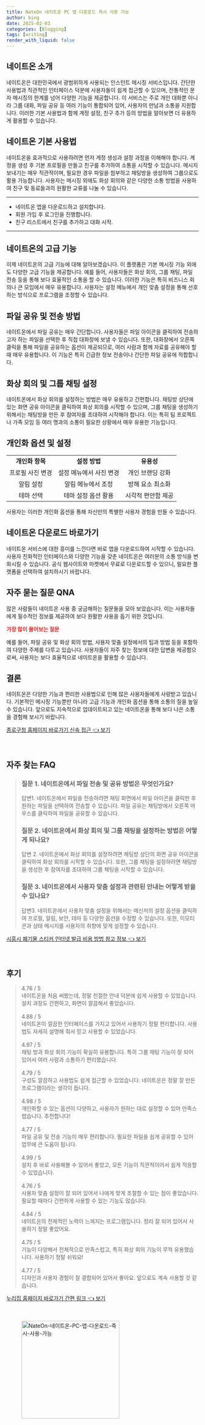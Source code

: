 ```yaml
---
title: NateOn 네이트온 PC 앱 다운로드 즉시 사용 가능
author: bing
date: 2025-02-03
categories: [Blogging]
tags: [writing]
render_with_liquid: false
---
```



<h2 id='네이트온_소개'>네이트온 소개</h2>

<p>네이트온은 대한민국에서 광범위하게 사용되는 인스턴트 메시징 서비스입니다. 간단한 사용법과 직관적인 인터페이스 덕분에 사용자들이 쉽게 접근할 수 있으며, 전통적인 문자 메시징의 한계를 넘어 다양한 기능을 제공합니다. 이 서비스는 주로 개인 대화뿐 아니라 그룹 대화, 파일 공유 등 여러 기능이 통합되어 있어, 사용자의 만남과 소통을 지원합니다. 이러한 기본 사용법과 함께 계정 설정, 친구 추가 등의 방법을 알아보면 더 유용하게 활용할 수 있습니다.</p>

<h2 id='기본_사용법'>네이트온 기본 사용법</h2>

<p>네이트온을 효과적으로 사용하려면 먼저 계정 생성과 설정 과정을 이해해야 합니다. 계정을 생성 후 기본 프로필을 만들고 친구를 추가하여 소통을 시작할 수 있습니다. 메시지 보내기는 매우 직관적이며, 필요한 경우 파일을 첨부하고 채팅방을 생성하여 그룹으로도 활용 가능합니다. 사용자는 메시징 외에도 화상 회의와 같은 다양한 소통 방법을 사용하여 친구 및 동료들과의 원활한 교류를 나눌 수 있습니다.</p>

<hr />

<ul>
    <li>네이트온 앱을 다운로드하고 설치합니다.</li>
    <li>회원 가입 후 로그인을 진행합니다.</li>
    <li>친구 리스트에서 친구를 추가하고 대화 시작.</li>
</ul>

<hr />

<h2 id='고급_기능'>네이트온의 고급 기능</h2>

<p>이제 네이트온의 고급 기능에 대해 알아보겠습니다. 이 플랫폼은 기본 메시징 기능 외에도 다양한 고급 기능을 제공합니다. 예를 들어, 사용자들은 화상 회의, 그룹 채팅, 파일 전송 등을 통해 보다 효율적인 소통을 할 수 있습니다. 이러한 기능은 특히 비즈니스 회의나 큰 모임에서 매우 유용합니다. 사용자는 설정 메뉴에서 개인 맞춤 설정을 통해 선호하는 방식으로 프로그램을 조정할 수 있습니다.</p>

<h2 id='파일_공유_및_전송'>파일 공유 및 전송 방법</h2>

<p>네이트온에서 파일 공유는 매우 간단합니다. 사용자들은 파일 아이콘을 클릭하여 전송하고자 하는 파일을 선택한 후 직접 대화창에 보낼 수 있습니다. 또한, 대화창에서 오른쪽 클릭을 통해 파일을 공유하는 옵션이 제공되므로, 여러 사람과 함께 자료를 공유해야 할 때 매우 유용합니다. 이 기능은 특히 긴급한 정보 전송이나 간단한 파일 공유에 적합합니다.</p>

<h2 id='화상_회의_및_그룹_채팅'>화상 회의 및 그룹 채팅 설정</h2>

<p>네이트온에서 화상 회의를 설정하는 방법은 매우 유용하고 간편합니다. 채팅방 상단에 있는 화면 공유 아이콘을 클릭하여 화상 회의를 시작할 수 있으며, 그룹 채팅을 생성하기 위해서는 채팅방을 만든 후 참여자를 초대하여 시작해야 합니다. 이는 특히 팀 프로젝트나 가족 모임 등 여러 명과의 소통이 필요한 상황에서 매우 유용한 기능입니다.</p>

<h2 id='개인화_옵션_및_설정'>개인화 옵션 및 설정</h2>

<table>
    <tr>
        <td style="text-align: center; height: 17px;"><b>개인화 항목</b></td>
        <td style="text-align: center; height: 17px;"><b>설정 방법</b></td>
        <td style="text-align: center; height: 17px;"><b>유용성</b></td>
    </tr>
    <tr>
        <td style="text-align: center; height: 17px;">프로필 사진 변경</td>
        <td style="text-align: center; height: 17px;">설정 메뉴에서 사진 변경</td>
        <td style="text-align: center; height: 17px;">개인 브랜딩 강화</td>
    </tr>
    <tr>
        <td style="text-align: center; height: 17px;">알림 설정</td>
        <td style="text-align: center; height: 17px;">알림 메뉴에서 조정</td>
        <td style="text-align: center; height: 17px;">방해 요소 최소화</td>
    </tr>
    <tr>
        <td style="text-align: center; height: 17px;">테마 선택</td>
        <td style="text-align: center; height: 17px;">테마 설정 옵션 활용</td>
        <td style="text-align: center; height: 17px;">시각적 편안함 제공</td>
    </tr>
</table>

<p>사용자는 이러한 개인화 옵션을 통해 자신만의 특별한 사용자 경험을 만들 수 있습니다.</p>

<h2 id='다운로드_링크'>네이트온 다운로드 바로가기</h2>

<p>네이트온 서비스에 대한 흥미를 느낀다면 바로 앱을 다운로드하여 시작할 수 있습니다. 사용자 친화적인 인터페이스와 다양한 기능을 갖춘 네이트온은 여러분의 소통 방식을 변화시킬 수 있습니다. 공식 웹사이트와 마켓에서 무료로 다운로드할 수 있으니, 필요한 플랫폼을 선택하여 설치하시기 바랍니다.</p>

<h2 id='자주_묻는_질문'>자주 묻는 질문 QNA</h2>

<p>많은 사람들이 네이트온 사용 중 궁금해하는 질문들을 모아 보았습니다. 이는 사용자들에게 필수적인 정보를 제공하여 보다 원활한 사용을 돕기 위한 것입니다.</p>

<p><b><span style="color: #ee2323;">가장 많이 물어보는 질문</span></b></p>

<p>예를 들어, 파일 공유 및 화상 회의 방법, 사용자 맞춤 설정에서의 팁과 방법 등을 포함하여 다양한 주제를 다루고 있습니다. 사용자들이 자주 찾는 정보에 대한 답변을 제공함으로써, 사용자는 보다 효율적으로 네이트온을 활용할 수 있습니다.</p>

<h2 id='결론'>결론</h2>

<p>네이트온은 다양한 기능과 편리한 사용법으로 인해 많은 사용자들에게 사랑받고 있습니다. 기본적인 메시징 기능뿐만 아니라 고급 기능과 개인화 옵션을 통해 소통의 질을 높일 수 있습니다. 앞으로도 지속적으로 업데이트되고 있는 네이트온을 통해 보다 나은 소통을 경험해 보시기 바랍니다.</p>


<p><a class="click-button" title="종로구청 홈페이지 바로가기 신속 접근" href="https://purplelist.github.io/posts/%EC%A2%85%EB%A1%9C%EA%B5%AC%EC%B2%AD-%ED%99%88%ED%8E%98%EC%9D%B4%EC%A7%80-%EB%B0%94%EB%A1%9C%EA%B0%80%EA%B8%B0-%EC%8B%A0%EC%86%8D-%EC%A0%91%EA%B7%BC/" rel="dofollow">종로구청 홈페이지 바로가기 신속 접근 👈 보기</a></p><br>
<h2 id='자주_찾는_FAQ'>자주 찾는 FAQ</h2>
<div itemscope="" itemtype="https://schema.org/FAQPage">
<blockquote>
<div itemscope="" itemprop="mainEntity" itemtype="https://schema.org/Question">
<h3 itemprop="name">질문 1. 네이트온에서 파일 전송 및 공유 방법은 무엇인가요?</h3>
<div itemscope="" itemprop="acceptedAnswer" itemtype="https://schema.org/Answer">
<span itemprop="text">
<p>답변1. 네이트온에서 파일을 전송하려면 채팅 화면에서 파일 아이콘을 클릭한 후 원하는 파일을 선택하여 전송할 수 있습니다. 파일 공유는 채팅방에서 오른쪽 마우스를 클릭하여 파일을 공유할 수 있습니다.</p>
</span>
</div>
</div>
<div itemscope="" itemprop="mainEntity" itemtype="https://schema.org/Question">
<h3 itemprop="name">질문 2. 네이트온에서 화상 회의 및 그룹 채팅을 설정하는 방법은 어떻게 되나요?</h3>
<div itemscope="" itemprop="acceptedAnswer" itemtype="https://schema.org/Answer">
<span itemprop="text">
<p>답변 2. 네이트온에서 화상 회의를 설정하려면 채팅방 상단의 화면 공유 아이콘을 클릭하여 화상 회의를 시작할 수 있습니다. 또한, 그룹 채팅을 설정하려면 채팅방을 생성한 후 참여자를 초대하여 그룹 채팅을 시작할 수 있습니다.</p>
</span>
</div>
</div>
<div itemscope="" itemprop="mainEntity" itemtype="https://schema.org/Question">
<h3 itemprop="name">질문 3. 네이트온에서 사용자 맞춤 설정과 관련된 안내는 어떻게 받을 수 있나요?</h3>
<div itemscope="" itemprop="acceptedAnswer" itemtype="https://schema.org/Answer">
<span itemprop="text">
<p>답변3. 네이트온에서 사용자 맞춤 설정을 위해서는 메신저의 설정 옵션을 클릭하여 프로필, 알림, 보안, 테마 등 다양한 옵션을 수정할 수 있습니다. 또한, 이모티콘과 상태 메시지를 사용자의 취향에 맞게 설정할 수 있습니다.</p>
</span>
</div>
</div>
</blockquote>
</div>
<p><a class="click-button" title="시흥시 폐기물 스티커 인터넷 발급 비용 방법 참고 정보" href="https://purplelist.github.io/posts/%EC%8B%9C%ED%9D%A5%EC%8B%9C-%ED%8F%90%EA%B8%B0%EB%AC%BC-%EC%8A%A4%ED%8B%B0%EC%BB%A4-%EC%9D%B8%ED%84%B0%EB%84%B7-%EB%B0%9C%EA%B8%89-%EB%B9%84%EC%9A%A9-%EB%B0%A9%EB%B2%95-%EC%B0%B8%EA%B3%A0-%EC%A0%95%EB%B3%B4/" rel="dofollow">시흥시 폐기물 스티커 인터넷 발급 비용 방법 참고 정보 👈 보기</a></p><br>
<h2 id='후기'>후기</h2>
<div itemscope itemtype="https://schema.org/Product">
  <blockquote>
  <div itemprop="review" itemscope itemtype="https://schema.org/Review">
      <div itemprop="reviewRating" itemscope itemtype="https://schema.org/Rating"> <span itemprop="ratingValue">4.76</span> / <span itemprop="bestRating">5</span> </div>
      <span itemprop="reviewBody">네이트온을 처음 써봤는데, 정말 친절한 안내 덕분에 쉽게 사용할 수 있었습니다. 설치 과정도 간편하고, 화면이 깔끔해서 좋았습니다.</span>
  </div>
  <br>
  <div itemprop="review" itemscope itemtype="https://schema.org/Review">
      <div itemprop="reviewRating" itemscope itemtype="https://schema.org/Rating"> <span itemprop="ratingValue">4.88</span> / <span itemprop="bestRating">5</span> </div>
      <span itemprop="reviewBody">네이트온이 깔끔한 인터페이스를 가지고 있어서 사용하기 정말 편리합니다. 사용법도 자세히 설명해 줘서 믿고 사용할 수 있었습니다.</span>
  </div>
  <br>
  <div itemprop="review" itemscope itemtype="https://schema.org/Review">
      <div itemprop="reviewRating" itemscope itemtype="https://schema.org/Rating"> <span itemprop="ratingValue">4.97</span> / <span itemprop="bestRating">5</span> </div>
      <span itemprop="reviewBody">채팅 방과 화상 회의 기능이 확실히 유용합니다. 특히 그룹 채팅 기능이 잘 되어 있어서 여러 사람과 소통하기 편리했습니다.</span>
  </div>
  <br>
  <div itemprop="review" itemscope itemtype="https://schema.org/Review">
      <div itemprop="reviewRating" itemscope itemtype="https://schema.org/Rating"> <span itemprop="ratingValue">4.79</span> / <span itemprop="bestRating">5</span> </div>
      <span itemprop="reviewBody">구성도 깔끔하고 사용법도 쉽게 접근할 수 있었습니다. 네이트온은 정말 잘 만든 프로그램이라는 생각이 듭니다.</span>
  </div>
  <br>
  <div itemprop="review" itemscope itemtype="https://schema.org/Review">
      <div itemprop="reviewRating" itemscope itemtype="https://schema.org/Rating"> <span itemprop="ratingValue">4.98</span> / <span itemprop="bestRating">5</span> </div>
      <span itemprop="reviewBody">개인화할 수 있는 옵션이 다양하고, 사용자가 원하는 대로 설정할 수 있어 만족스럽습니다. 추천합니다!</span>
  </div>
  <br>
  <div itemprop="review" itemscope itemtype="https://schema.org/Review">
      <div itemprop="reviewRating" itemscope itemtype="https://schema.org/Rating"> <span itemprop="ratingValue">4.77</span> / <span itemprop="bestRating">5</span> </div>
      <span itemprop="reviewBody">파일 공유 및 전송 기능이 매우 편리합니다. 필요한 파일을 쉽게 공유할 수 있어 업무에 큰 도움이 됩니다.</span>
  </div>
  <br>
  <div itemprop="review" itemscope itemtype="https://schema.org/Review">
      <div itemprop="reviewRating" itemscope itemtype="https://schema.org/Rating"> <span itemprop="ratingValue">4.99</span> / <span itemprop="bestRating">5</span> </div>
      <span itemprop="reviewBody">설치 후 바로 사용해볼 수 있어서 좋았고, 모든 기능이 직관적이어서 쉽게 적응할 수 있었습니다.</span>
  </div>
  <br>
  <div itemprop="review" itemscope itemtype="https://schema.org/Review">
      <div itemprop="reviewRating" itemscope itemtype="https://schema.org/Rating"> <span itemprop="ratingValue">4.76</span> / <span itemprop="bestRating">5</span> </div>
      <span itemprop="reviewBody">사용자 맞춤 설정이 잘 되어 있어서 나에게 맞게 조절할 수 있는 점이 좋았습니다. 필요할 때마다 간편하게 사용할 수 있는 기능도 많습니다.</span>
  </div>
  <br>
  <div itemprop="review" itemscope itemtype="https://schema.org/Review">
      <div itemprop="reviewRating" itemscope itemtype="https://schema.org/Rating"> <span itemprop="ratingValue">4.84</span> / <span itemprop="bestRating">5</span> </div>
      <span itemprop="reviewBody">네이트온의 전체적인 노력이 느껴지는 프로그램입니다. 정리 잘 되어 있어서 사용하기 정말 좋았어요.</span>
  </div>
  <br>
  <div itemprop="review" itemscope itemtype="https://schema.org/Review">
      <div itemprop="reviewRating" itemscope itemtype="https://schema.org/Rating"> <span itemprop="ratingValue">4.75</span> / <span itemprop="bestRating">5</span> </div>
      <span itemprop="reviewBody">기능이 다양해서 전체적으로 만족스럽고, 특히 화상 회의 기능이 무척 유용했습니다. 사용하기 정말 쉬워요!</span>
  </div>
  <br>
  <div itemprop="review" itemscope itemtype="https://schema.org/Review">
      <div itemprop="reviewRating" itemscope itemtype="https://schema.org/Rating"> <span itemprop="ratingValue">4.77</span> / <span itemprop="bestRating">5</span> </div>
      <span itemprop="reviewBody">디자인과 사용자 경험이 잘 결합되어 있어서 좋아요. 앞으로도 계속 사용할 것 같습니다.</span>
  </div>
  </blockquote>
</div>
<p><a class="click-button" title="누리집 홈페이지 바로가기 간편 링크" href="https://purplelist.github.io/posts/%EB%88%84%EB%A6%AC%EC%A7%91-%ED%99%88%ED%8E%98%EC%9D%B4%EC%A7%80-%EB%B0%94%EB%A1%9C%EA%B0%80%EA%B8%B0-%EA%B0%84%ED%8E%B8-%EB%A7%81%ED%81%AC/" rel="dofollow">누리집 홈페이지 바로가기 간편 링크 👈 보기</a></p><br>
<figure class="image"><img src="https://purplelist.github.io/assets/img/thumbnail/NateOn-네이트온-PC-앱-다운로드-즉시-사용-가능.webp" alt="NateOn-네이트온-PC-앱-다운로드-즉시-사용-가능" width="256" height="256"></figure>